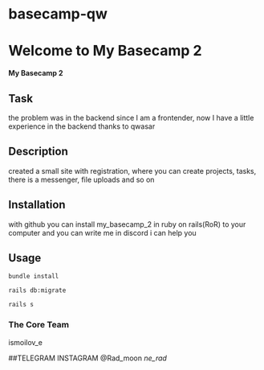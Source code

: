 # basecamp-qw

# Welcome to My Basecamp 2
<strong>My Basecamp 2</strong>
## Task
the problem was in the backend since I am a frontender, 
now I have a little experience in the backend thanks to qwasar
## Description
created a small site with registration, where you can create projects, 
tasks, there is a messenger, file uploads and so on

## Installation
with github you can install my_basecamp_2 in ruby on rails(RoR) to your computer
and you can write me in discord i can help you

## Usage

 ```shell
bundle install
```
 ```shell
 rails db:migrate
```
 
 ```shell
 rails s
```
### The Core Team
ismoilov_e 

##TELEGRAM INSTAGRAM
@Rad_moon   _ne_rad_
